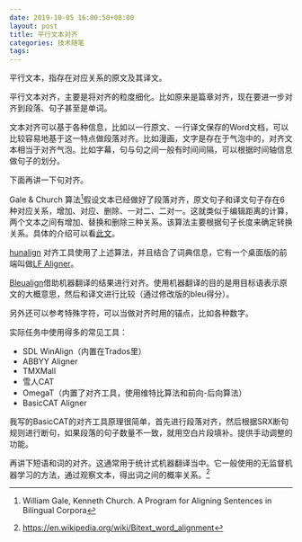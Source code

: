 ```yaml
---
date: 2019-10-05 16:00:50+08:00
layout: post
title: 平行文本对齐
categories: 技术随笔
tags: 
---
```


平行文本，指存在对应关系的原文及其译文。

平行文本对齐，主要是将对齐的粒度细化。比如原来是篇章对齐，现在要进一步对齐到段落、句子甚至是单词。

文本对齐可以基于各种信息，比如以一行原文、一行译文保存的Word文档，可以比较容易地基于这一特点做段落对齐。比如漫画，文字是存在于气泡中的，对齐文本相当于对齐气泡。比如字幕，句与句之间一般有时间间隔，可以根据时间轴信息做句子的划分。

下面再讲一下句对齐。

Gale & Church 算法[^Gale]假设文本已经做好了段落对齐，原文句子和译文句子存在6种对应关系，增加、对应、删除、一对二、二对一。这就类似于编辑距离的计算，两个文本之间有增加、替换和删除三种关系。该算法主要根据句子长度来确定转换关系。具体的介绍可以看[此文](http://mttalks.ufal.ms.mff.cuni.cz/index.php?title=Sentence_Alignment)。

[hunalign](http://mokk.bme.hu/en/resources/hunalign/) 对齐工具使用了上述算法，并且结合了词典信息，它有一个桌面版的前端叫做[LF Aligner](http://sourceforge.net/projects/aligner/)。

[Bleualign](https://github.com/rsennrich/Bleualign)借助机器翻译的结果进行对齐。使用机器翻译的目的是用目标语表示原文的大概意思，然后和译文进行比较（通过修改版的bleu得分）。

另外还可以参考特殊字符，可以当做对齐时用的锚点，比如各种数字。

实际任务中使用得多的常见工具：

* SDL WinAlign（内置在Trados里）
* ABBYY Aligner
* TMXMall
* 雪人CAT
* OmegaT（内置了对齐工具，使用维特比算法和前向-后向算法）
* BasicCAT Aligner

我写的BasicCAT的对齐工具原理很简单，首先进行段落对齐，然后根据SRX断句规则进行断句，如果段落的句子数量不一致，就用空白片段填补。提供手动调整的功能。

再讲下短语和词的对齐。这通常用于统计式机器翻译当中。它一般使用的无监督机器学习的方法，通过观察文本，得出词之间的概率关系。[^wiki]


[^Gale]: William Gale, Kenneth Church. A Program for Aligning Sentences in Bilingual Corpora 
[^wiki]: <https://en.wikipedia.org/wiki/Bitext_word_alignment>
